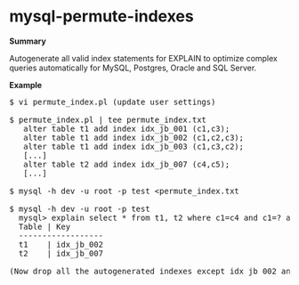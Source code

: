 mysql-permute-indexes
=====================

**Summary**

Autogenerate all valid index statements for EXPLAIN to optimize complex queries automatically for MySQL, Postgres, Oracle and SQL Server.

**Example**

<pre>
$ vi permute_index.pl (update user settings)

$ permute_index.pl | tee permute_index.txt
   alter table t1 add index idx_jb_001 (c1,c3);
   alter table t1 add index idx_jb_002 (c1,c2,c3);
   alter table t1 add index idx_jb_003 (c1,c3,c2);
   [...]
   alter table t2 add index idx_jb_007 (c4,c5);
   [...]

$ mysql -h dev -u root -p test &lt;permute_index.txt

$ mysql -h dev -u root -p test
  mysql&gt; explain select * from t1, t2 where c1=c4 and c1=? and c2=? and c3=? and c5=?;
  Table | Key
  ------------------
  t1    | idx_jb_002
  t2    | idx_jb_007

(Now drop all the autogenerated indexes except idx_jb_002 and idx_jb_007.)
</pre>
